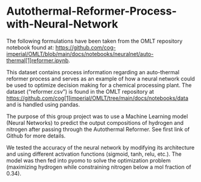 # Autothermal-Reformer-Process-with-Neural-Network

The following formulations have been taken from the OMLT repository notebook found at: 
https://github.com/cog-imperial/OMLT/blob/main/docs/notebooks/neuralnet/auto-thermal[1]reformer.ipynb. 

This dataset contains process information regarding an auto-thermal reformer process and serves as an 
example of how a neural network could be used to optimize decision making for a chemical processing 
plant. The dataset (“reformer.csv”) is found in the OMLT repository at 
https://github.com/cog[1]imperial/OMLT/tree/main/docs/notebooks/data and is handled using pandas.



The purpose of this group project was to use a Machine Learning model (Neural Networks) to predict the output compositions of hydrogen and nitrogen after passing through the Autothermal Reformer. See first link of Github for more details.

We tested the accuracy of the neural network by modifying its architecture and using different activation functions (sigmoid, tanh, relu, etc.). The model was then fed into pyomo to solve the optimization problem (maximizing hydrogen while constraining nitrogen below a mol fraction of 0.34). 
